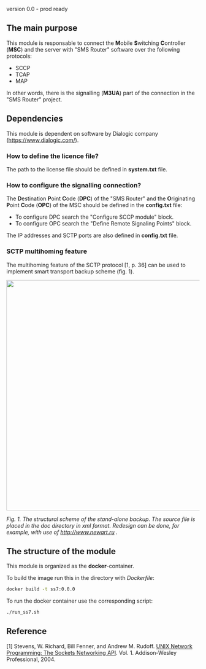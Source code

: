 version 0.0 - prod ready

## The main purpose

This module is responsable to connect the **M**obile **S**witching **C**ontroller (**MSC**) and the server with "SMS Router" software over the following protocols:
- SCCP
- TCAP
- MAP

In other words, there is the signalling (**M3UA**) part of the connection in the "SMS Router" project.

## Dependencies 

This module is dependent on software by Dialogic company (https://www.dialogic.com/).

### How to define the licence file?

The path to the license file should be defined in **system.txt** file.

### How to configure the signalling connection?

The **D**estination **P**oint **C**ode (**DPC**) of the "SMS Router" and the **O**riginating **P**oint **C**ode (**OPC**) of the MSC should be defined in the **config.txt** file:

- To configure DPC search the "Configure SCCP module" block.
- To configure OPC search the "Define Remote Signaling Points" block.

The IP addresses and SCTP ports are also defined in **config.txt** file.

### SCTP multihoming feature

The multihoming feature of the SCTP protocol \[1, p. 36\] can be used to implement smart transport backup scheme (fig. 1).

<img src="https://raw.githubusercontent.com/kirlf/dialogic/master/doc/SMSR_Stand_Alone.png" width="600" />

*Fig. 1. The structural scheme of the stand-alone backup. The source file is placed in the doc directory in xml format. Redesign can be done, for example, with use of http://www.newart.ru .*

## The structure of the module

This module is organized as the **docker**-container.

To build the image run this in the directory with *Dockerfile*:

```bash
docker build -t ss7:0.0.0
```

To run the docker container use the corresponding script:

``` bash
./run_ss7.sh
```

## Reference

[1] Stevens, W. Richard, Bill Fenner, and Andrew M. Rudoff. [UNIX Network Programming: The Sockets Networking API](https://books.google.ru/books?hl=ru&lr=&id=ptSC4LpwGA0C&oi=fnd&pg=PR17&dq=stevens+unix+network&ots=Kt6CNldmRm&sig=sUeB7wr8sXsdaPyB6B-ZJw6QmGY&redir_esc=y#v=onepage&q=stevens%20unix%20network&f=false). Vol. 1. Addison-Wesley Professional, 2004.
